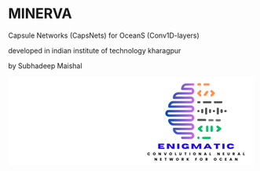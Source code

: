 # MINERVA
Capsule Networks (CapsNets) for OceanS (Conv1D-layers)




developed in indian institute of technology kharagpur



by Subhadeep Maishal

![Figure](https://github.com/subhadeep-maishal/GRACE-FO/blob/main/logo_enigmatic.png) 
